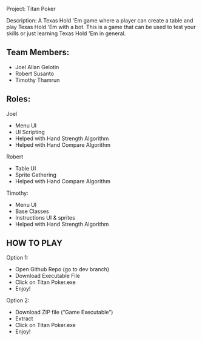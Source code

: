 Project: Titan Poker

Description: A Texas Hold 'Em game where a player can create a table and play Texas
             Hold 'Em with a bot. This is a game that can be used to test your skills
             or just learning Texas Hold 'Em in general.

## **Team Members:**

 - Joel Allan Gelotin
 - Robert Susanto
 - Timothy Thamrun

## **Roles:**

Joel
 - Menu UI
 - UI Scripting
 - Helped with Hand Strength Algorithm
 - Helped with Hand Compare Algorithm

Robert
 - Table UI
 - Sprite Gathering
 - Helped with Hand Compare Algorithm

Timothy:
 - Menu UI
 - Base Classes
 - Instructions UI & sprites
 - Helped with Hand Strength Algorithm

## **HOW TO PLAY**

Option 1:
 - Open Github Repo (go to dev branch)
 - Download Executable File
 - Click on Titan Poker.exe
 - Enjoy!

Option 2:
 - Download ZIP file (“Game Executable”)
 - Extract
 - Click on Titan Poker.exe
 - Enjoy!
